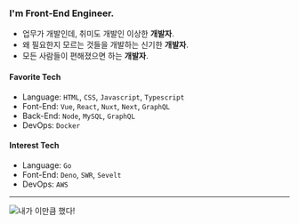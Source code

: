 ### I'm Front-End Engineer.

- 업무가 개발인데, 취미도 개발인 이상한 **개발자**.
- 왜 필요한지 모르는 것들을 개발하는 신기한 **개발자**.
- 모든 사람들이 편해졌으면 하는 **개발자**.

#### Favorite Tech

- Language: `HTML`, `CSS`, `Javascript`, `Typescript`
- Font-End: `Vue`, `React`, `Nuxt`, `Next`, `GraphQL`
- Back-End: `Node`, `MySQL`, `GraphQL`
- DevOps: `Docker`

#### Interest Tech

- Language: `Go`
- Font-End: `Deno`, `SWR`, `Sevelt`
- DevOps: `AWS`

---

![내가 이만큼 했다!](https://github-readme-stats.vercel.app/api?username=freevuehub&theme=vue&show_icons=true)

<!--
**freevuehub/freevuehub** is a ✨ _special_ ✨ repository because its `README.md` (this file) appears on your GitHub profile.

Here are some ideas to get you started:

- 🔭 I’m currently working on ...
- 🌱 I’m currently learning ...
- 👯 I’m looking to collaborate on ...
- 🤔 I’m looking for help with ...
- 💬 Ask me about ...
- 📫 How to reach me: ...
- 😄 Pronouns: ...
- ⚡ Fun fact: ...
-->
